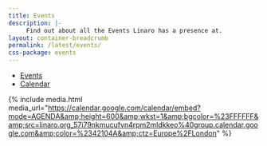 ```yaml
---
title: Events
description: |-
     Find out about all the Events Linaro has a presence at.
layout: container-breadcrumb
permalink: /latest/events/
css-package: events
---
```

<ul class="nav nav-tabs" role="tablist" id="tabbed_nav">
  <li role="presentation">
    <a href="/events/">
        Events
    </a>
  </li>
  <li role="presentation" class="active">
    <a href="#calendar" role="tab" data-toggle="tab">
        Calendar
    </a>
  </li>
</ul>

<div class="tab-content" id="tabbed_nav_content"><!--Start Tab Content-->

<div role="tabpanel" class="tab-pane active" id="calendar">

{% include media.html media_url="https://calendar.google.com/calendar/embed?mode=AGENDA&amp;height=600&amp;wkst=1&amp;bgcolor=%23FFFFFF&amp;src=linaro.org_57i79nkmucufvn4rpm2mldkkeo%40group.calendar.google.com&amp;color=%2342104A&amp;ctz=Europe%2FLondon" %}

</div>

</div>